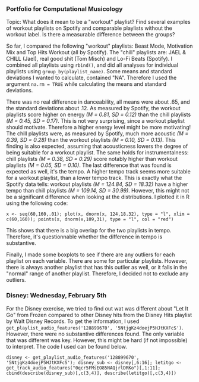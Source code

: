 ### Portfolio for Computational Musicology

Topic: What does it mean to be a "workout" playlist? Find several examples of workout playlists on Spotify and comparable playlists without the workout label. Is there a measurable difference between the groups?

So far, I compared the following "workout" playlists: Beast Mode, Motivation Mix and Top Hits Workout (all by Spotify). The "chill" playlists are: JAEL & CHILL (Jael), real good shit (Tom Misch) and Lo-Fi Beats (Spotify). I combined all playlists using `rbind()`, and did all analyses for individual playlists using `group_by(playlist_name)`. Some means and standard deviations I wanted to calculate, contained "NA". Therefore I used the argument `na.rm = TRUE` while calculating the means and standard deviations.

There was no real difference in danceability, all means were about .65, and the standard deviations about .12. As measured by Spotify, the workout playlists score higher on energy *(M = 0.81, SD = 0.12)* than the chill playlists *(M = 0.45, SD = 0.17)*. This is not very surprising, since a workout playlist should motivate. Therefore a higher energy level might be more motivating! The chill playlists were, as measured by Spotify, much more acoustic *(M = 0.39, SD = 0.28)* than the workout playlists *(M = 0.10, SD = 0.13)*. This finding is also expected, assuming that acousticness lowers the degree of being suitable for a workout playlist. The same holds for instrumentalness: chill playlists *(M = 0.38, SD = 0.29)* score notably higher than workout playlists *(M = 0.05, SD = 0.10)*. The last difference that was found is expected as well, it's the tempo. A higher tempo track seems more suitable for a workout playlist, than a lower tempo track. This is exactly what the Spotify data tells: workout playlists *(M = 124.84, SD = 18.32)* have a higher tempo than chill playlists *(M = 109.14, SD = 30.99)*. However, this might not be a significant difference when looking at the distributions. I plotted it in R using the following code:

`x <- seq(60,160,.01);
plot(x, dnorm(x, 124,18.32), type = "l", xlim = c(60,160));
points(x, dnorm(x,109,31), type = "l", col = "red")`

This shows that there is a big overlap for the two playlists in tempo. Therefore, it's questionnable whether the difference in tempo is substantive. 

Finally, I made some boxplots to see if there are any outliers for each playlist on each variable. There are some for particular playlists. However, there is always another playlist that has this outlier as well, or it falls in the "normal" range of another playlist. Therefore, I decided not to exclude any outliers.

### Disney: Wednesday, February 5th

For the Disney exercise, we tried to find out wat was different about "Let It Go" from Frozen compared to other Disney hits from the Disney Hits playlist by Walt Disney Records. To get the information, I used `get_playlist_audio_features('128899670', '5NtjgKz4doejP5HJtKXFcS')`. However, there were no substantive differences found. The only variable that was different was key. However, this might be hard (if not impossible) to interpret. The code I used can be found below.

`disney <- get_playlist_audio_features('128899670', '5NtjgKz4doejP5HJtKXFcS');
disney_sub <- disney[,6:16];
letitgo <- get_track_audio_features("0qcr5FMsEO85NAQjrlDRKo")[,1:11];
cbind(describe(disney_sub)[,c(3,4)], describe(letitgo)[,c(3,4)])`

